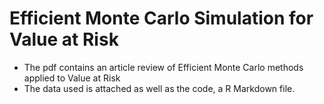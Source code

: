  # Efficient Monte Carlo Simulation for Value at Risk
 
 - The pdf contains an article review of Efficient Monte Carlo methods applied to Value at Risk
 - The data used is attached as well as the code, a R Markdown file. 
